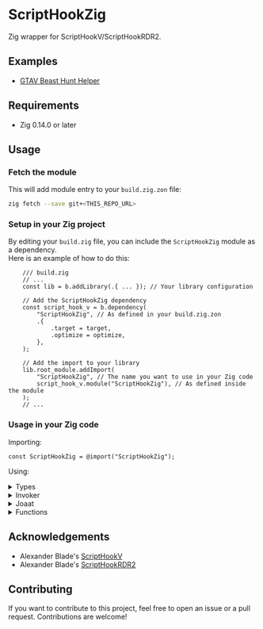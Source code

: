 # ScriptHookZig

Zig wrapper for ScriptHookV/ScriptHookRDR2.

## Examples

- [GTAV Beast Hunt Helper](https://github.com/playday3008/GTAV-Beast-Hunt-Helper)

## Requirements

- Zig 0.14.0 or later

## Usage

### Fetch the module

This will add module entry to your `build.zig.zon` file:

```sh
zig fetch --save git+<THIS_REPO_URL>
```

### Setup in your Zig project

By editing your `build.zig` file, you can include the `ScriptHookZig` module as a dependency.\
Here is an example of how to do this:

```zig
    /// build.zig
    // ...
    const lib = b.addLibrary(.{ ... }); // Your library configuration

    // Add the ScriptHookZig dependency
    const script_hook_v = b.dependency(
        "ScriptHookZig", // As defined in your build.zig.zon
        .{
            .target = target,
            .optimize = optimize,
        },
    );

    // Add the import to your library
    lib.root_module.addImport(
        "ScriptHookZig", // The name you want to use in your Zig code
        script_hook_v.module("ScriptHookZig"), // As defined inside the module
    );
    // ...
```

### Usage in your Zig code

Importing:

```zig
const ScriptHookZig = @import("ScriptHookZig");
```

Using:

<details><summary>Types</summary>
<p>

```zig
_ = ScriptHookZig.Types.Void;
_ = ScriptHookZig.Types.Any;
_ = ScriptHookZig.Types.uint;
_ = ScriptHookZig.Types.Hash;
_ = ScriptHookZig.Types.Blip;
_ = ScriptHookZig.Types.Cam;
_ = ScriptHookZig.Types.Camera;
_ = ScriptHookZig.Types.CarGenerator;
_ = ScriptHookZig.Types.ColourIndex;
_ = ScriptHookZig.Types.CoverPoint;
_ = ScriptHookZig.Types.Entity;
_ = ScriptHookZig.Types.FireId;
_ = ScriptHookZig.Types.Group;
_ = ScriptHookZig.Types.Interior;
_ = ScriptHookZig.Types.ItemSet;
_ = ScriptHookZig.Types.Object;
_ = ScriptHookZig.Types.Ped;
_ = ScriptHookZig.Types.Pickup;
_ = ScriptHookZig.Types.Player;
_ = ScriptHookZig.Types.ScrHandle;
_ = ScriptHookZig.Types.Sphere;
_ = ScriptHookZig.Types.TaskSequence;
_ = ScriptHookZig.Types.Texture;
_ = ScriptHookZig.Types.TextureDict;
_ = ScriptHookZig.Types.Train;
_ = ScriptHookZig.Types.Vehicle;
_ = ScriptHookZig.Types.Weapon;
_ = ScriptHookZig.Types.Vector2;
_ = ScriptHookZig.Types.Vector3;
_ = ScriptHookZig.Types.Vector4;
```

</p>
</details>

<details><summary>Invoker</summary>
<p>

```zig
_ = ScriptHookZig.Invoker.push;
_ = ScriptHookZig.Invoker.invoke;
```

</p>
</details>

<details><summary>Joaat</summary>
<p>

```zig
_ = comptime ScriptHookZig.Joaat.atFinalizeHash;
_ = comptime ScriptHookZig.Joaat.atLiteralStringHashWithSalt;
_ = comptime ScriptHookZig.Joaat.atStringHashWithSalt;
_ = comptime ScriptHookZig.Joaat.atLiteralStringHash;
_ = comptime ScriptHookZig.Joaat.atStringHash;
```

</p>
</details>

<details><summary>Functions</summary>
<p>

```zig
_ = ScriptHookZig.createTexture;             // GTA V only
_ = ScriptHookZig.drawTexture;               // GTA V only
_ = ScriptHookZig.PresentCallback;           // GTA V only
_ = ScriptHookZig.presentCallbackRegister;   // GTA V only
_ = ScriptHookZig.presentCallbackUnregister; // GTA V only
_ = ScriptHookZig.KeyboardHandler;
_ = ScriptHookZig.keyboardHandlerRegister;
_ = ScriptHookZig.keyboardHandlerUnregister;
_ = ScriptHookZig.scriptWait;
_ = ScriptHookZig.scriptRegister;
_ = ScriptHookZig.scriptRegisterAdditionalThread;
_ = ScriptHookZig.scriptUnregister;
_ = ScriptHookZig.nativeInit;
_ = ScriptHookZig.nativePush64;
_ = ScriptHookZig.nativeCall;
_ = ScriptHookZig.wait;
_ = ScriptHookZig.terminate;
_ = ScriptHookZig.getGlobalPtr;
_ = ScriptHookZig.worldGetAllVehicles;
_ = ScriptHookZig.worldGetAllPeds;
_ = ScriptHookZig.worldGetAllObjects;
_ = ScriptHookZig.worldGetAllPickups;
_ = ScriptHookZig.getScriptHandleBaseAddress;
_ = ScriptHookZig.getGameVersion;
_ = ScriptHookZig.getGameVersionGTAV;
_ = ScriptHookZig.getGameVersionRDR2;
```

</p>
</details>

## Acknowledgements

- Alexander Blade's [ScriptHookV](http://www.dev-c.com/gtav/scripthookv/)
- Alexander Blade's [ScriptHookRDR2](http://www.dev-c.com/gtav/scripthookrdr2/)

## Contributing

If you want to contribute to this project, feel free to open an issue or a pull request. Contributions are welcome!
